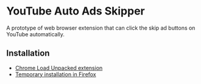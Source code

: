 # YouTube Auto Ads Skipper

A prototype of web browser extension that can click the skip ad buttons on YouTube automatically.

## Installation

- [Chrome Load Unpacked extension](https://support.google.com/chrome/a/answer/2714278)
- [Temporary installation in Firefox](https://extensionworkshop.com/documentation/develop/temporary-installation-in-firefox/)
